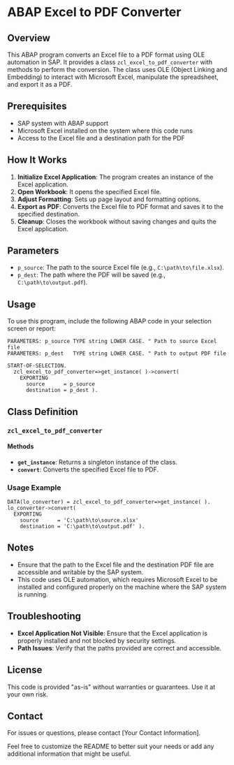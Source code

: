 # ABAP Excel to PDF Converter

## Overview

This ABAP program converts an Excel file to a PDF format using OLE automation in SAP. It provides a class `zcl_excel_to_pdf_converter` with methods to perform the conversion. The class uses OLE (Object Linking and Embedding) to interact with Microsoft Excel, manipulate the spreadsheet, and export it as a PDF.

## Prerequisites

- SAP system with ABAP support
- Microsoft Excel installed on the system where this code runs
- Access to the Excel file and a destination path for the PDF

## How It Works

1. **Initialize Excel Application**: The program creates an instance of the Excel application.
2. **Open Workbook**: It opens the specified Excel file.
3. **Adjust Formatting**: Sets up page layout and formatting options.
4. **Export as PDF**: Converts the Excel file to PDF format and saves it to the specified destination.
5. **Cleanup**: Closes the workbook without saving changes and quits the Excel application.

## Parameters

- `p_source`: The path to the source Excel file (e.g., `C:\path\to\file.xlsx`).
- `p_dest`: The path where the PDF will be saved (e.g., `C:\path\to\output.pdf`).

## Usage

To use this program, include the following ABAP code in your selection screen or report:

```abap
PARAMETERS: p_source TYPE string LOWER CASE. " Path to source Excel file
PARAMETERS: p_dest   TYPE string LOWER CASE. " Path to output PDF file

START-OF-SELECTION.
  zcl_excel_to_pdf_converter=>get_instance( )->convert(
    EXPORTING
      source      = p_source
      destination = p_dest ).
```

## Class Definition

### `zcl_excel_to_pdf_converter`

#### Methods

- **`get_instance`**: Returns a singleton instance of the class.
- **`convert`**: Converts the specified Excel file to PDF.

### Usage Example

```abap
DATA(lo_converter) = zcl_excel_to_pdf_converter=>get_instance( ).
lo_converter->convert(
  EXPORTING
    source      = 'C:\path\to\source.xlsx'
    destination = 'C:\path\to\output.pdf' ).
```

## Notes

- Ensure that the path to the Excel file and the destination PDF file are accessible and writable by the SAP system.
- This code uses OLE automation, which requires Microsoft Excel to be installed and configured properly on the machine where the SAP system is running.

## Troubleshooting

- **Excel Application Not Visible**: Ensure that the Excel application is properly installed and not blocked by security settings.
- **Path Issues**: Verify that the paths provided are correct and accessible.

## License

This code is provided "as-is" without warranties or guarantees. Use it at your own risk. 

## Contact

For issues or questions, please contact [Your Contact Information].


Feel free to customize the README to better suit your needs or add any additional information that might be useful.
